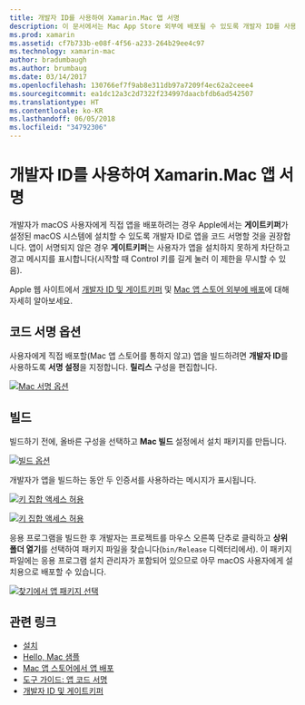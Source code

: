 ```yaml
---
title: 개발자 ID를 사용하여 Xamarin.Mac 앱 서명
description: 이 문서에서는 Mac App Store 외부에 배포될 수 있도록 개발자 ID를 사용하여 Xamarin.Mac 앱을 서명하는 방법을 설명합니다. 코드 서명 옵션 및 빌드를 설명합니다.
ms.prod: xamarin
ms.assetid: cf7b733b-e08f-4f56-a233-264b29ee4c97
ms.technology: xamarin-mac
author: bradumbaugh
ms.author: brumbaug
ms.date: 03/14/2017
ms.openlocfilehash: 130766ef7f9ab8e311db97a7209f4ec62a2ceee4
ms.sourcegitcommit: ea1dc12a3c2d7322f234997daacbfdb6ad542507
ms.translationtype: HT
ms.contentlocale: ko-KR
ms.lasthandoff: 06/05/2018
ms.locfileid: "34792306"
---
```

# <a name="signing-xamarinmac-apps-with-a-developer-id"></a>개발자 ID를 사용하여 Xamarin.Mac 앱 서명

개발자가 macOS 사용자에게 직접 앱을 배포하려는 경우 Apple에서는 **게이트키퍼**가 설정된 macOS 시스템에 설치할 수 있도록 개발자 ID로 앱을 코드 서명할 것을 권장합니다. 앱이 서명되지 않은 경우 **게이트키퍼**는 사용자가 앱을 설치하지 못하게 차단하고 경고 메시지를 표시합니다(시작할 때 Control 키를 길게 눌러 이 제한을 무시할 수 있음).

Apple 웹 사이트에서 [개발자 ID 및 게이트키퍼](https://developer.apple.com/resources/developer-id/) 및 [Mac 앱 스토어 외부에 배포](https://developer.apple.com/library/content/documentation/IDEs/Conceptual/AppDistributionGuide/Introduction/Introduction.html)에 대해 자세히 알아보세요.

## <a name="code-signing-options"></a>코드 서명 옵션

사용자에게 직접 배포할(Mac 앱 스토어를 통하지 않고) 앱을 빌드하려면 **개발자 ID**를 사용하도록 **서명 설정**을 지정합니다. **릴리스** 구성을 편집합니다.

 [![](signing-images/config02.png "Mac 서명 옵션")](signing-images/config02.png#lightbox)


## <a name="build"></a>빌드

빌드하기 전에, 올바른 구성을 선택하고 **Mac 빌드** 설정에서 설치 패키지를 만듭니다.

[![](signing-images/config03.png "빌드 옵션")](signing-images/config03.png#lightbox)

개발자가 앱을 빌드하는 동안 두 인증서를 사용하라는 메시지가 표시됩니다.

 [![](signing-images/image57.png "키 집합 액세스 허용")](signing-images/image57.png#lightbox)

 [![](signing-images/image58.png "키 집합 액세스 허용")](signing-images/image58.png#lightbox)

응용 프로그램을 빌드한 후 개발자는 프로젝트를 마우스 오른쪽 단추로 클릭하고 **상위 폴더 열기**를 선택하여 패키지 파일을 찾습니다(`bin/Release` 디렉터리에서). 이 패키지 파일에는 응용 프로그램 설치 관리자가 포함되어 있으므로 아무 macOS 사용자에게 설치용으로 배포할 수 있습니다.

 [![](signing-images/image59.png "찾기에서 앱 패키지 선택")](signing-images/image59.png#lightbox)

## <a name="related-links"></a>관련 링크

- [설치](~//mac/get-started/installation.md)
- [Hello, Mac 샘플](~//mac/get-started/hello-mac.md)
- [Mac 앱 스토어에서 앱 배포](https://developer.apple.com/devcenter/mac/checklist/)
- [도구 가이드: 앱 코드 서명](https://developer.apple.com/library/mac/#documentation/ToolsLanguages/Conceptual/OSXWorkflowGuide/CodeSigning/CodeSigning.html)
- [개발자 ID 및 게이트키퍼](https://developer.apple.com/resources/developer-id/)
